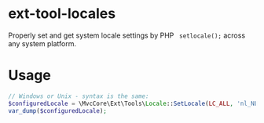 # ext-tool-locales
Properly set and get system locale settings by PHP ` setlocale();` across any system platform.

# Usage

```php
// Windows or Unix - syntax is the same:
$configuredLocale = \MvcCore\Ext\Tools\Locale::SetLocale(LC_ALL, 'nl_NL@euro');
var_dump($configuredLocale);
```
